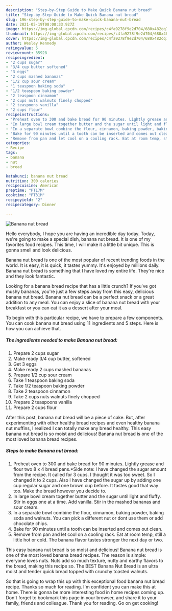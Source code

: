 ```yaml
---
description: "Step-by-Step Guide to Make Quick Banana nut bread"
title: "Step-by-Step Guide to Make Quick Banana nut bread"
slug: 196-step-by-step-guide-to-make-quick-banana-nut-bread
date: 2021-05-19T08:08:33.927Z
image: https://img-global.cpcdn.com/recipes/c4fa9278f9e2d704/680x482cq70/banana-nut-bread-recipe-main-photo.jpg
thumbnail: https://img-global.cpcdn.com/recipes/c4fa9278f9e2d704/680x482cq70/banana-nut-bread-recipe-main-photo.jpg
cover: https://img-global.cpcdn.com/recipes/c4fa9278f9e2d704/680x482cq70/banana-nut-bread-recipe-main-photo.jpg
author: Wesley Kennedy
ratingvalue: 5
reviewcount: 35928
recipeingredient:
- "2 cups sugar"
- "3/4 cup butter softened"
- "3 eggs"
- "2 cups mashed bananas"
- "1/2 cup sour cream"
- "1 teaspoon baking soda"
- "1/2 teaspoon baking powder"
- "2 teaspoon cinnamon"
- "2 cups nuts walnuts finely chopped"
- "2 teaspoons vanilla"
- "2 cups flour"
recipeinstructions:
- "Preheat oven to 300 and bake bread for 90 minutes. Lightly grease and flour two 8 x 4 bread pans.*Side note: I have changed the sugar amount from the recipe. It called for 3 cups. I thought it was too sweet. So I changed it to 2 cups. Also I have changed the sugar up by adding one cup regular sugar and one brown cup before. It tastes good that way too. Make the bread however you decide to."
- "In large bowl cream together butter and the sugar until light and fluffy. Stir in eggs one at a time. Add vanilla. Stir in the mashed bananas and sour cream."
- "In a separate bowl combine the flour, cinnamon, baking powder, baking soda and walnuts. You can pick a different nut or dont use them or add chocolate chips."
- "Bake for 90 minutes until a tooth can be inserted and comes out clean."
- "Remove from pan and let cool on a cooling rack. Eat at room temp, still a little hot or cold. The banana flavor tastes stronger the next day or two."
categories:
- Recipe
tags:
- banana
- nut
- bread

katakunci: banana nut bread 
nutrition: 300 calories
recipecuisine: American
preptime: "PT17M"
cooktime: "PT31M"
recipeyield: "2"
recipecategory: Dinner

---
```



![Banana nut bread](https://img-global.cpcdn.com/recipes/c4fa9278f9e2d704/680x482cq70/banana-nut-bread-recipe-main-photo.jpg)

Hello everybody, I hope you are having an incredible day today. Today, we're going to make a special dish, banana nut bread. It is one of my favorites food recipes. This time, I will make it a little bit unique. This is gonna smell and look delicious.

Banana nut bread is one of the most popular of recent trending foods in the world. It is easy, it is quick, it tastes yummy. It's enjoyed by millions daily. Banana nut bread is something that I have loved my entire life. They're nice and they look fantastic.

Looking for a banana bread recipe that has a little crunch? If you&#39;ve got mushy bananas, you&#39;re just a few steps away from this easy, delicious banana nut bread. Banana nut bread can be a perfect snack or a great addition to any meal. You can enjoy a slice of banana nut bread with your breakfast or you can eat it as a dessert after your meal.


To begin with this particular recipe, we have to prepare a few components. You can cook banana nut bread using 11 ingredients and 5 steps. Here is how you can achieve that.

<!--inarticleads1-->

##### The ingredients needed to make Banana nut bread:

1. Prepare 2 cups sugar
1. Make ready 3/4 cup butter, softened
1. Get 3 eggs
1. Make ready 2 cups mashed bananas
1. Prepare 1/2 cup sour cream
1. Take 1 teaspoon baking soda
1. Take 1/2 teaspoon baking powder
1. Take 2 teaspoon cinnamon
1. Take 2 cups nuts walnuts finely chopped
1. Prepare 2 teaspoons vanilla
1. Prepare 2 cups flour


After this post, banana nut bread will be a piece of cake. But, after experimenting with other healthy bread recipes and even healthy banana nut muffins, I realized I can totally make any bread healthy. This easy banana nut bread is so moist and delicious! Banana nut bread is one of the most loved banana bread recipes. 

<!--inarticleads2-->

##### Steps to make Banana nut bread:

1. Preheat oven to 300 and bake bread for 90 minutes. Lightly grease and flour two 8 x 4 bread pans.*Side note: I have changed the sugar amount from the recipe. It called for 3 cups. I thought it was too sweet. So I changed it to 2 cups. Also I have changed the sugar up by adding one cup regular sugar and one brown cup before. It tastes good that way too. Make the bread however you decide to.
1. In large bowl cream together butter and the sugar until light and fluffy. Stir in eggs one at a time. Add vanilla. Stir in the mashed bananas and sour cream.
1. In a separate bowl combine the flour, cinnamon, baking powder, baking soda and walnuts. You can pick a different nut or dont use them or add chocolate chips.
1. Bake for 90 minutes until a tooth can be inserted and comes out clean.
1. Remove from pan and let cool on a cooling rack. Eat at room temp, still a little hot or cold. The banana flavor tastes stronger the next day or two.


This easy banana nut bread is so moist and delicious! Banana nut bread is one of the most loved banana bread recipes. The reason is simple: everyone loves nuts. Nuts add so much texture, nutty and earthy flavors to the bread, making this recipe so. The BEST Banana Nut Bread is an ultra moist and tender quick bread topped with crunchy toasted walnuts. 

So that is going to wrap this up with this exceptional food banana nut bread recipe. Thanks so much for reading. I'm confident you can make this at home. There is gonna be more interesting food in home recipes coming up. Don't forget to bookmark this page in your browser, and share it to your family, friends and colleague. Thank you for reading. Go on get cooking!
